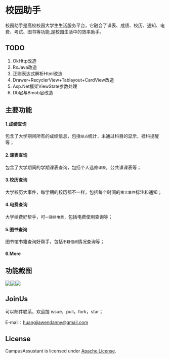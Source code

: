 # 校园助手
校园助手是高校校园大学生生活服务平台，它融合了课表、成绩、校历、通知、电费、考试、图书等功能,是校园生活中的效率助手。
## TODO
1. OkHttp改造
2. RxJava改造
3. 正则表达式解析Html改造
4. Drawer+RecyclerView+Tablayout+CardView改造
5. Asp.Net框架ViewState参数处理
6. Db层与Bmob层改造

## 主要功能
#### 1.成绩查询
包含了大学期间所有的成绩信息，包括`绩点`统计，未通过科目的显示，挂科提醒等；
#### 2.课表查询
包含了大学期间的学期课表查询，包括个人选修`课表`，公共课课表等；
#### 3.校历查询
大学校历大事件，每学期的校历都不一样，包括每个时间的`重大事件`标注和通知；
#### 4.电费查询
大学续费好帮手，可`一键续电费`，包括电费使用查询等；
#### 5.图书查询
图书馆书籍查询好帮手，包括`书籍借阅`情况查询等；
#### 6.More

## 功能截图
[<img src="https://github.com/hjw541988478/CampusAssistant/blob/master/screenshots/ca_screenshot_home.png" >](https://github.com/hjw541988478/CampusAssistant)[<img src="https://github.com/hjw541988478/CampusAssistant/blob/master/screenshots/ca_screenshot_table.png" >](https://github.com/hjw541988478/CampusAssistant)[<img src="https://github.com/hjw541988478/CampusAssistant/blob/master/screenshots/ca_screenshot_grade.png" >](https://github.com/hjw541988478/CampusAssistant)
## JoinUs
可以邮件联系，欢迎提 issue，pull，fork，star；

E-mail：[huangjiawendanny@gmail.com](mailto:huangjiawendanny@gmail.com)

## License
CampusAssustant is licensed under [Apache License](https://github.com/hjw541988478/CampusAssistant/blob/master/LICENSE). 
